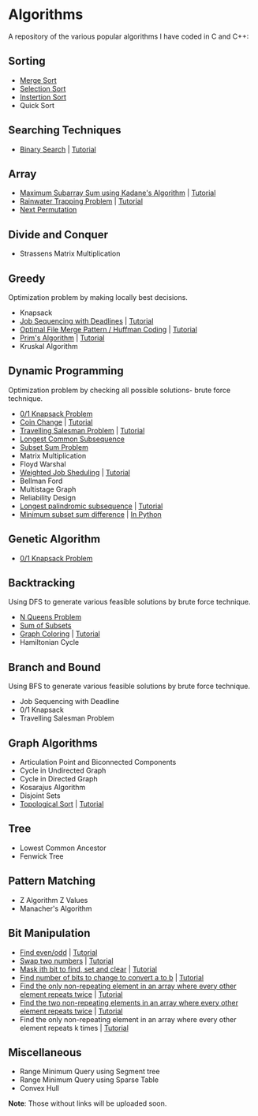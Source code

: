 # Algorithms

A repository of the various popular algorithms I have coded in C and C++:

## Sorting

- [Merge Sort](https://github.com/MashuAjmera/Algorithms/blob/master/mergesort.c)
- [Selection Sort](https://github.com/MashuAjmera/Algorithms/blob/master/selectionsort.c)
- [Instertion Sort](https://github.com/MashuAjmera/Algorithms/blob/master/insertionsort.c)
- Quick Sort

## Searching Techniques

- [Binary Search](https://github.com/MashuAjmera/Algorithms/blob/master/binary_search.cpp) | [Tutorial](https://youtu.be/C2apEw9pgtw)

## Array

- [Maximum Subarray Sum using Kadane's Algorithm](https://github.com/MashuAjmera/Algorithms/blob/master/kadane.cpp) | [Tutorial](https://www.youtube.com/watch?v=HCL4_bOd3-4)
- [Rainwater Trapping Problem](https://github.com/MashuAjmera/Algorithms/blob/master/trap_rainwater.cpp) | [Tutorial](https://www.youtube.com/watch?v=UZG3-vZlFM4)
- [Next Permutation](https://github.com/MashuAjmera/Algorithms/blob/master/next.py)

## Divide and Conquer

- Strassens Matrix Multiplication

## Greedy

Optimization problem by making locally best decisions.

- Knapsack
- [Job Sequencing with Deadlines](https://github.com/MashuAjmera/Algorithms/blob/master/job_sequencing.cpp) | [Tutorial](https://youtu.be/zPtI8q9gvX8)
- [Optimal File Merge Pattern / Huffman Coding](https://github.com/MashuAjmera/Algorithms/blob/master/merge_pattern.cpp) | [Tutorial](https://youtu.be/HHIc5JZyenI)
- [Prim's Algorithm](https://github.com/MashuAjmera/Algorithms/blob/master/prim.cpp) | [Tutorial](https://youtu.be/xthRL0lcx2w)
- Kruskal Algorithm

## Dynamic Programming

Optimization problem by checking all possible solutions- brute force technique.

- [0/1 Knapsack Problem](https://github.com/MashuAjmera/Algorithms/blob/master/01knapsack.cpp)
- [Coin Change](https://github.com/MashuAjmera/Algorithms/blob/master/coin_change.cpp) | [Tutorial](https://youtu.be/L27_JpN6Z1Q)
- [Travelling Salesman Problem](https://github.com/MashuAjmera/Algorithms/blob/master/tsp.cpp) | [Tutorial](https://youtu.be/hh-uFQ-MGfw)
- [Longest Common Subsequence](https://github.com/MashuAjmera/Algorithms/blob/master/lcs.py)
- [Subset Sum Problem](https://github.com/MashuAjmera/Algorithms/blob/master/subset_sum.py)
- Matrix Multiplication
- Floyd Warshal
- [Weighted Job Sheduling](https://github.com/MashuAjmera/Algorithms/blob/master/weighted_jobs.cpp) | [Tutorial](https://youtu.be/cr6Ip0J9izc)
- Bellman Ford
- Multistage Graph
- Reliability Design
- [Longest palindromic subsequence](https://github.com/MashuAjmera/Algorithms/blob/master/palindrome.cpp) | [Tutorial](https://youtu.be/UflHuQj6MVA)
- [Minimum subset sum difference](https://github.com/MashuAjmera/Algorithms/blob/master/sum_diff.cpp) | [In Python](https://github.com/MashuAjmera/Algorithms/blob/master/sum_diff.py)

## Genetic Algorithm

- [0/1 Knapsack Problem](https://github.com/MashuAjmera/Algorithms/blob/master/knapsack.c)

## Backtracking

Using DFS to generate various feasible solutions by brute force technique.

- [N Queens Problem](https://github.com/MashuAjmera/Algorithms/blob/master/nQueens.cpp)
- [Sum of Subsets](https://github.com/MashuAjmera/Algorithms/blob/master/subset_sum.cpp)
- [Graph Coloring](https://github.com/MashuAjmera/Algorithms/blob/master/graph_coloring.cpp) | [Tutorial](https://youtu.be/052VkKhIaQ4)
- Hamiltonian Cycle

## Branch and Bound

Using BFS to generate various feasible solutions by brute force technique.

- Job Sequencing with Deadline
- 0/1 Knapsack
- Travelling Salesman Problem

## Graph Algorithms

- Articulation Point and Biconnected Components
- Cycle in Undirected Graph
- Cycle in Directed Graph
- Kosarajus Algorithm
- Disjoint Sets
- [Topological Sort](https://github.com/MashuAjmera/Algorithms/blob/master/topo_sort.cpp) | [Tutorial](https://youtu.be/qe_pQCh09yU)

## Tree

- Lowest Common Ancestor
- Fenwick Tree

## Pattern Matching

- Z Algorithm Z Values
- Manacher's Algorithm

## Bit Manipulation

- [Find even/odd](https://github.com/MashuAjmera/Algorithms/blob/master/even_odd.cpp) | [Tutorial](https://youtu.be/cr6Ip0J9izc)
- [Swap two numbers](https://github.com/MashuAjmera/Algorithms/blob/master/swap.cpp) | [Tutorial](https://youtu.be/cr6Ip0J9izc)
- [Mask ith bit to find, set and clear](https://github.com/MashuAjmera/Algorithms/blob/master/mask_i.cpp) | [Tutorial](https://www.youtube.com/watch?v=h7meukyY_bQ)
- [Find number of bits to change to convert a to b](https://github.com/MashuAjmera/Algorithms/blob/master/bits_to_change.cpp) | [Tutorial](https://www.youtube.com/watch?v=h7meukyY_bQ)
- [Find the only non-repeating element in an array where every other element repeats twice](https://github.com/MashuAjmera/Algorithms/blob/master/one_twice.cpp) | [Tutorial](https://www.youtube.com/watch?v=bTauscvOymA)
- [Find the two non-repeating elements in an array where every other element repeats twice](https://github.com/MashuAjmera/Algorithms/blob/master/two_twice.cpp) | [Tutorial](https://www.youtube.com/watch?v=bTauscvOymA)
- Find the only non-repeating element in an array where every other element repeats k times | [Tutorial](https://www.youtube.com/watch?v=bTauscvOymA)

## Miscellaneous

- Range Minimum Query using Segment tree
- Range Minimum Query using Sparse Table
- Convex Hull

**Note**: Those without links will be uploaded soon.
